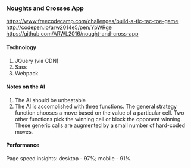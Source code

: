 ### Noughts and Crosses App    

https://www.freecodecamp.com/challenges/build-a-tic-tac-toe-game     
http://codepen.io/arw2014e5/pen/YpWRge     
https://github.com/ARWL2016/nought-and-cross-app     
 
#### Technology 
1. JQuery (via CDN)     
2. Sass 
3. Webpack
  
#### Notes on the AI
1. The AI should be unbeatable    
2. The AI is accomplished with three functions. The general strategy function chooses a move based on the value of a particular cell. Two other functions pick the winning cell or block the opponent winning. These generic calls are augmented by a small number of hard-coded moves.

#### Performance 
Page speed insights: desktop - 97%; mobile - 91%. 


     